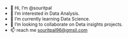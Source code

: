 - 👋 Hi, I’m @souritpal
- 👀 I’m interested in Data Analysis.
- 🌱 I’m currently learning Data Science.
- 💞️ I’m looking to collaborate on Deta insights projects.
- 📫 reach me souritpal96@gmsil.com


<!---
souritpal/souritpal is a ✨ special ✨ repository because its `README.md` (this file) appears on your GitHub profile.
You can click the Preview link to take a look at your changes.
--->
